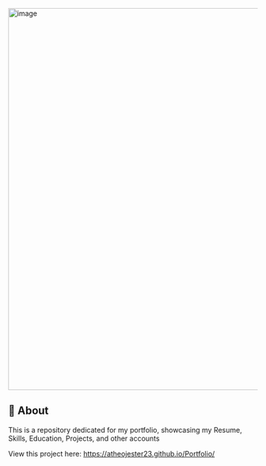 <a href="https://atheojester23.github.io/Portfolio/">
  <img width="1440" height="771" alt="image" src="https://github.com/user-attachments/assets/4c43f168-6840-462b-bc8a-8119c23b7d8a" />
</a>

## 📓 About
This is a repository dedicated for my portfolio, showcasing my Resume, Skills, Education, Projects, and other accounts

View this project here: https://atheojester23.github.io/Portfolio/
